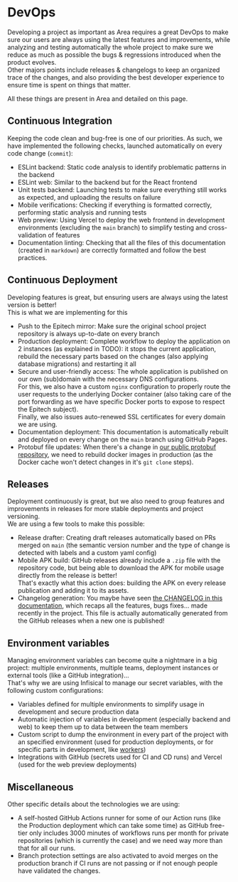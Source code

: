# DevOps

Developing a project as important as Area requires a great DevOps to make sure our users are always using 
the latest features and improvements, while analyzing and testing automatically the whole project to make 
sure we reduce as much as possible the bugs & regressions introduced when the product evolves.\
Other majors points include releases & changelogs to keep an organized trace of the changes, and also providing 
the best developer experience to ensure time is spent on things that matter.

All these things are present in Area and detailed on this page.

## Continuous Integration

Keeping the code clean and bug-free is one of our priorities. As such, we have implemented the following 
checks, launched automatically on every code change (`commit`):

- ESLint backend: Static code analysis to identify problematic patterns in the backend
- ESLint web: Similar to the backend but for the React frontend
- Unit tests backend: Launching tests to make sure everything still works as expected, and uploading the
results on failure
- Mobile verifications: Checking if everything is formatted correctly, performing static analysis and running tests
- Web preview: Using Vercel to deploy the web frontend in development environments (excluding the `main` branch)
to simplify testing and cross-validation of features
- Documentation linting: Checking that all the files of this documentation (created in `markdown`) are correctly formatted
and follow the best practices.

## Continuous Deployment

Developing features is great, but ensuring users are always using the latest version is better!\
This is what we are implementing for this
- Push to the Epitech mirror: Make sure the original school project repository is always up-to-date on every branch
- Production deployment: Complete workflow to deploy the application on 2 instances (as explained in TODO): it stops the
current application, rebuild the necessary parts based on the changes (also applying database migrations) and restarting it all
- Secure and user-friendly access: The whole application is published on our own (sub)domain with the necessary DNS configurations.\
For this, we also have a custom `nginx` configuration to properly route the user requests to the underlying Docker container
(also taking care of the port forwarding as we have specific Docker ports to expose to respect the Epitech subject).\
Finally, we also issues auto-renewed SSL certificates for every domain we are using.
- Documentation deployment: This documentation is automatically rebuilt and deployed on every change on the `main` branch
using GitHub Pages.
- Protobuf file updates: When there's a change in [our public protobuf repository](https://github.com/RezaRahemtola/area-proto),
we need to rebuild docker images in production (as the Docker cache won't detect changes in it's `git clone` steps).

## Releases

Deployment continuously is great, but we also need to group features and improvements in releases for more
stable deployments and project versioning.\
We are using a few tools to make this possible:
- Release drafter: Creating draft releases automatically based on PRs merged on `main` (the semantic version number
and the type of change is detected with labels and a custom yaml config)
- Mobile APK build: GitHub releases already include a `.zip` file with the repository code, but being able to download
the APK for mobile usage directly from the release is better!\
That's exactly what this action does: building the APK on every release publication and adding it to its assets.
- Changelog generation: You maybe have seen [the CHANGELOG in this documentation](/CHANGELOG.md), which recaps all the
features, bugs fixes... made recently in the project. This file is actually automatically generated from the GitHub releases
when a new one is published!

## Environment variables

Managing environment variables can become quite a nightmare in a big project: multiple environments, multiple
teams, deployment instances or external tools (like a GitHub integration)...\
That's why we are using Infisical to manage our secret variables, with the following custom configurations:
- Variables defined for multiple environments to simplify usage in development and secure production data
- Automatic injection of variables in development (especially backend and web) to keep them up to data between the team members
- Custom script to dump the environment in every part of the project with an specified environment (used for production deployments,
or for specific parts in development, like [workers](workers.md))
- Integrations with GitHub (secrets used for CI and CD runs) and Vercel (used for the web preview deployments)

## Miscellaneous 

Other specific details about the technologies we are using:
- A self-hosted GitHub Actions runner for some of our Action runs (like the Production deployment which can take
some time) as GitHub free-tier only includes 3000 minutes of workflows runs per month for private repositories (which is currently
the case) and we need way more than that for all our runs.
- Branch protection settings are also activated to avoid merges on the production branch if CI runs are not passing or if not
enough people have validated the changes.
